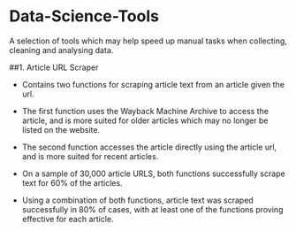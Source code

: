 # Data-Science-Tools
A selection of tools which may help speed up manual tasks when collecting, cleaning and analysing data.

##1. Article URL Scraper

- Contains two functions for scraping article text from an article given the url. 
- The first function uses the Wayback Machine Archive to access the article, and is more suited for older articles which may no longer be listed on the website.
- The second function accesses the article directly using the article url, and is more suited for recent articles.

- On a sample of 30,000 article URLS, both functions successfully scrape text for 60% of the articles.
- Using a combination of both functions, article text was scraped successfully in 80% of cases, with at least one of the functions proving effective for each article.
